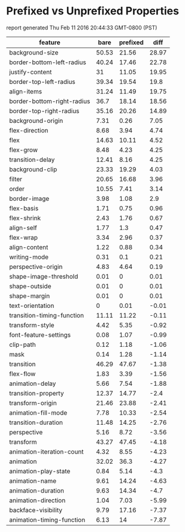 # Prefixed vs Unprefixed Properties

report generated Thu Feb 11 2016 20:44:33 GMT-0800 (PST)

feature                    | bare  | prefixed | diff 
-------------------------- | ----- | -------- | -----
background-size            | 50.53 | 21.56    | 28.97
border-bottom-left-radius  | 40.24 | 17.46    | 22.78
justify-content            | 31    | 11.05    | 19.95
border-top-left-radius     | 39.34 | 19.54    | 19.8 
align-items                | 31.24 | 11.49    | 19.75
border-bottom-right-radius | 36.7  | 18.14    | 18.56
border-top-right-radius    | 35.16 | 20.26    | 14.89
background-origin          | 7.31  | 0.26     | 7.05 
flex-direction             | 8.68  | 3.94     | 4.74 
flex                       | 14.63 | 10.11    | 4.52 
flex-grow                  | 8.48  | 4.23     | 4.25 
transition-delay           | 12.41 | 8.16     | 4.25 
background-clip            | 23.33 | 19.29    | 4.03 
filter                     | 20.65 | 16.68    | 3.96 
order                      | 10.55 | 7.41     | 3.14 
border-image               | 3.98  | 1.08     | 2.9  
flex-basis                 | 1.71  | 0.75     | 0.96 
flex-shrink                | 2.43  | 1.76     | 0.67 
align-self                 | 1.77  | 1.3      | 0.47 
flex-wrap                  | 3.34  | 2.96     | 0.37 
align-content              | 1.22  | 0.88     | 0.34 
writing-mode               | 0.31  | 0.1      | 0.21 
perspective-origin         | 4.83  | 4.64     | 0.19 
shape-image-threshold      | 0.01  | 0        | 0.01 
shape-outside              | 0.01  | 0        | 0.01 
shape-margin               | 0.01  | 0        | 0.01 
text-orientation           | 0     | 0.01     | -0.01
transition-timing-function | 11.11 | 11.22    | -0.11
transform-style            | 4.42  | 5.35     | -0.92
font-feature-settings      | 0.08  | 1.07     | -0.99
clip-path                  | 0.12  | 1.18     | -1.06
mask                       | 0.14  | 1.28     | -1.14
transition                 | 46.29 | 47.67    | -1.38
flex-flow                  | 1.83  | 3.39     | -1.56
animation-delay            | 5.66  | 7.54     | -1.88
transition-property        | 12.37 | 14.77    | -2.4 
transform-origin           | 21.46 | 23.88    | -2.41
animation-fill-mode        | 7.78  | 10.33    | -2.54
transition-duration        | 11.48 | 14.25    | -2.76
perspective                | 5.16  | 8.72     | -3.56
transform                  | 43.27 | 47.45    | -4.18
animation-iteration-count  | 4.32  | 8.55     | -4.23
animation                  | 32.02 | 36.3     | -4.27
animation-play-state       | 0.84  | 5.14     | -4.3 
animation-name             | 9.61  | 14.24    | -4.63
animation-duration         | 9.63  | 14.34    | -4.7 
animation-direction        | 1.04  | 7.03     | -5.99
backface-visibility        | 9.79  | 17.16    | -7.37
animation-timing-function  | 6.13  | 14       | -7.87


